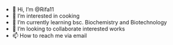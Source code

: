 - 👋 Hi, I’m @Rifa11
- 👀 I’m interested in cooking 
- 🌱 I’m currently learning bsc. Biochemistry and Biotechnology 
- 💞️ I’m looking to collaborate interested works
- 📫 How to reach me via email 

<!---
Rifa11/Rifa11 is a ✨ special ✨ repository because its `README.md` (this file) appears on your GitHub profile.
You can click the Preview link to take a look at your changes.
--->

